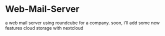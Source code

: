 # Web-Mail-Server
a web mail server using roundcube for a company. soon, i'll add some new features cloud storage with nextcloud
